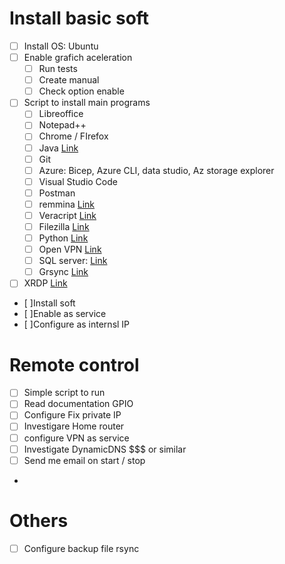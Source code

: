 

# Install basic soft
- [ ] Install OS: Ubuntu
- [ ] Enable grafich aceleration
  - [ ] Run tests
  - [ ] Create manual
  - [ ] Check option enable
- [ ] Script to install main programs
  - [ ] Libreoffice
  - [ ] Notepad++
  - [ ] Chrome / FIrefox
  - [ ] Java [Link](https://www.digitalocean.com/community/tutorials/how-to-install-java-with-apt-on-ubuntu-22-04)
  - [ ] Git
  - [ ] Azure: Bicep, Azure CLI, data studio, Az storage explorer
  - [ ] Visual Studio Code
  - [ ] Postman
  - [ ] remmina [Link](https://remmina.org/how-to-install-remmina/#ubuntu)
  - [ ] Veracript [Link](https://itslinuxfoss.com/how-to-install-and-use-veracrypt-on-ubuntu-22-04/?utm_content=cmp-true)
  - [ ] Filezilla [Link](https://www.computernetworkingnotes.com/linux-tutorials/how-to-install-filezilla-ftp-client-in-ubuntu.html)
  - [ ] Python [Link](https://beebom.com/how-install-python-ubuntu-linux/)
  - [ ] Open VPN [Link](https://openvpn.net/vpn-software-packages/ubuntu/)
  - [ ] SQL server: [Link](https://learn.microsoft.com/en-us/sql/linux/quickstart-install-connect-ubuntu?view=sql-server-ver16)
  - [ ] Grsync  [Link](https://askubuntu.com/questions/514963/is-there-any-gui-application-for-command-rsync)
 - [ ] XRDP [Link](https://tecadmin.net/how-to-install-xrdp-on-ubuntu-22-04/)
  - [ ]Install soft
  - [ ]Enable as service
  - [ ]Configure as internsl IP
   


# Remote control
- [ ] Simple script to run
- [ ] Read documentation GPIO
- [ ] Configure Fix private IP 
- [ ] Investigare Home router
- [ ] configure VPN as service
- [ ] Investigate DynamicDNS $$$ or similar 
- [ ] Send me email on start / stop
- 


# Others
- [ ] Configure backup file rsync

